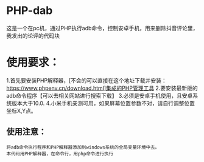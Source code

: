 # PHP-dab
这是一个在pc机，通过PHP执行adb命令，控制安卓手机，用来删除抖音评论里，我发出的论评的代码块

# 使用要求：
   1.首先要安装PHP解释器，[不会的可以直接在这个地址下载并安装：https://www.phpenv.cn/download.html]集成的PHP管理工具
   2.要安装最新版的adb命令程序【可以去相关网站进行搜索下载】
   3.必须是安卓手机使用，且安卓系统版本大于10.0.
   4.小米手机亲测可用，如果屏幕位置参数不对，请自行调整位置坐标X,Y点。
## 使用注意：
    将adb命令执行程序和PHP解释器添加到windows系统的全局变量环境中去。
    本代码用PHP解释器，在命令行，用php命令进行执行
